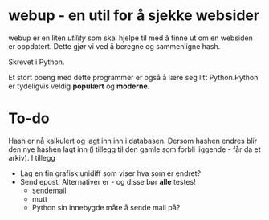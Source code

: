 webup - en util for å sjekke websider
=====================================
webup er en liten *utility* som skal hjelpe til med å finne ut om en websiden er
oppdatert. Dette gjør vi ved å beregne og sammenligne hash.

Skrevet i Python.

Et stort poeng med dette programmer er også å lære seg litt Python.Python er
tydeligvis veldig **populært** og **moderne**.

To-do
=====
Hash er nå kalkulert og lagt inn inn i databasen. Dersom hashen endres blir den nye hashen lagt inn (i tillegg til den gamle som forbli liggende - får da et arkiv). I tillegg

* Lag en fin grafisk unidiff som viser hva som er endret?
* Send epost! Alternativer er - og disse bør __alle__ testes!
  * [sendemail](http://caspian.dotconf.net/menu/Software/SendEmail/)
  * mutt
  * Python sin innebygde måte å sende mail på?

